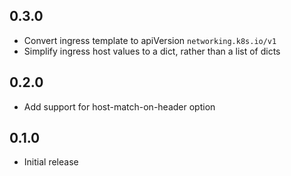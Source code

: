 ## 0.3.0

* Convert ingress template to apiVersion `networking.k8s.io/v1`
* Simplify ingress host values to a dict, rather than a list of dicts

## 0.2.0

* Add support for host-match-on-header option

## 0.1.0

* Initial release
